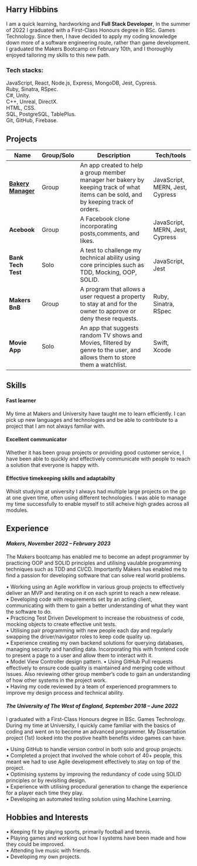 ## Harry Hibbins

I am a quick learning, hardworking and **Full Stack Developer**, In the summer of 2022 I graduated with
a First-Class Honours degree in BSc. Games Technology. Since then, I have decided to apply my
coding knowledge down more of a software engineering route, rather than game development. I
graduated the Makers Bootcamp on February 10th, and I thoroughly enjoyed tailoring my skills to
this new path.

### Tech stacks:
JavaScript, React, Node.js, Express, MongoDB, Jest, Cypress.  
Ruby, Sinatra, RSpec.  
C#, Unity.  
C++, Unreal, DirectX.  
HTML, CSS.  
SQL, PostgreSQL, TablePlus.  
Git, GitHub, Firebase.  

## Projects

| Name                         |Group/Solo| Description       | Tech/tools        |
| -----------------------------|----------|-------------------|-------------------|
| [**Bakery Manager**](https://github.com/HarryHibbins/bakery-manager)| Group    | An app created to help a group member manager her bakery by keeping track of what items can be sold, and by keeping track of orders. | JavaScript, MERN, Jest, Cypress |
| **Acebook** | Group | A Facebook clone incorporating posts,comments, and likes.| JavaScript, MERN, Jest, Cypress
| **Bank Tech Test** | Solo | A test to challenge my technical ability using core principles such as TDD, Mocking, OOP, SOLID. | JavaScript, Jest
| **Makers BnB** | Group | A program that allows a user request a property to stay at and for the owner to approve or deny these requests.| Ruby, Sinatra, RSpec
| **Movie App** | Solo | An app that suggests random TV shows and Movies, filtered by genre to the user, and allows them to store them a watchlist. | Swift, Xcode

## Skills

#### **Fast learner**
My time at Makers and University have taught me to learn efficiently. I can pick up new languages and technologies and be able to contribute to a project that I am not always familiar with. 

#### **Excellent communicator**
Whether it has been group projects or providing good customer service, I have been able to quickly and effectively communicate with people to reach a solution that everyone is happy with.

#### **Effective timekeeping skills and adaptabilty** 
Whislt studying at university I always had multiple large projects on the go at one given time, often using different technologies. I was able to manage my time successfully to enable myself to still acheive high grades across all modules. 


## Experience

#### _Makers, November 2022 – February 2023_  
The Makers bootcamp has enabled me to become an adept programmer by practicing OOP and SOLID principles and utilising vaulable programming techniques such as TDD and CI/CD. Importantly Makers has enabled me to find a passion for developing software that can solve real world problems.  

• Working using an Agile workflow in various group projects to effectively deliver an MVP and iterating on it on each sprint to reach a new release.  
• Developing code with requirements set by an acting client, communicating with them to gain a better understanding of what they want the software to do.  
• Practicing Test Driven Development to increase the robustness of code, mocking objects to create effective unit tests.   
• Utilising pair programming with new people each day and regularly swapping the driver/navigator roles to keep code quality up.  
• Experience creating my own backend solutions for querying databases, managing security and handling data. Incorporating this with frontend code to present a page to a user and allow them to interact with it.  
• Model View Controller design pattern.
• Using GitHub Pull requests effectively to ensure code quality is maintained and merging code without issues. Also reviewing other group member’s code to gain an understanding of how other systems in the project work.  
• Having my code reviewed by a team of experienced programmers to improve my design process and technical ability.   


#### _The University of The West of England, September 2018 – June 2022_
I graduated with a First-Class Honours degree in BSc. Games Technology. During my time at University, I quickly came familiar with the basics of coding and went on to become an advanced programmer. My Dissertation project (1st) looked into the postive health benefits video games can have.

• Using GitHub to handle version control in both solo and group projects.  
• Completed a project that involved the whole cohort of 40+ people, this meant we had to use Agile development effectively to stay on top of the project.  
• Optimising systems by improving the redundancy of code using SOLID principles or by revisiting design.  
• Experience with utilising procedural generation to change the experience for a player each time they play.  
• Developing an automated testing solution using Machine Learning.  


## Hobbies and Interests
• Keeping fit by playing sports, primarily football and tennis.   
• Playing games and working out how I systems have been made and how they could be improved.    
• Attending live music with friends.   
• Developing my own projects.    





